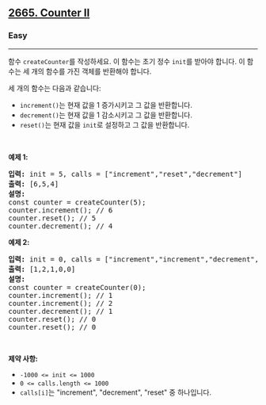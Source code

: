 <h2><a href="https://leetcode.com/problems/counter-ii">2665. Counter II</a></h2><h3>Easy</h3><hr><p>함수 <code>createCounter</code>를 작성하세요. 이 함수는 초기 정수 <code>init</code>를 받아야 합니다. 이 함수는 세 개의 함수를 가진 객체를 반환해야 합니다.</p>

<p>세 개의 함수는 다음과 같습니다:</p>

<ul>
	<li><code>increment()</code>는 현재 값을 1 증가시키고 그 값을 반환합니다.</li>
	<li><code>decrement()</code>는 현재 값을 1 감소시키고 그 값을 반환합니다.</li>
	<li><code>reset()</code>는 현재 값을 <code>init</code>로 설정하고 그 값을 반환합니다.</li>
</ul>

<p>&nbsp;</p>
<p><strong class="example">예제 1:</strong></p>

<pre>
<strong>입력:</strong> init = 5, calls = [&quot;increment&quot;,&quot;reset&quot;,&quot;decrement&quot;]
<strong>출력:</strong> [6,5,4]
<strong>설명:</strong>
const counter = createCounter(5);
counter.increment(); // 6
counter.reset(); // 5
counter.decrement(); // 4
</pre>

<p><strong class="example">예제 2:</strong></p>

<pre>
<strong>입력:</strong> init = 0, calls = [&quot;increment&quot;,&quot;increment&quot;,&quot;decrement&quot;,&quot;reset&quot;,&quot;reset&quot;]
<strong>출력:</strong> [1,2,1,0,0]
<strong>설명:</strong>
const counter = createCounter(0);
counter.increment(); // 1
counter.increment(); // 2
counter.decrement(); // 1
counter.reset(); // 0
counter.reset(); // 0
</pre>

<p>&nbsp;</p>
<p><strong>제약 사항:</strong></p>

<ul>
	<li><code>-1000 &lt;= init &lt;= 1000</code></li>
	<li><code>0 &lt;= calls.length &lt;= 1000</code></li>
	<li><code>calls[i]</code>는 &quot;increment&quot;, &quot;decrement&quot;, &quot;reset&quot; 중 하나입니다.</li>
</ul>